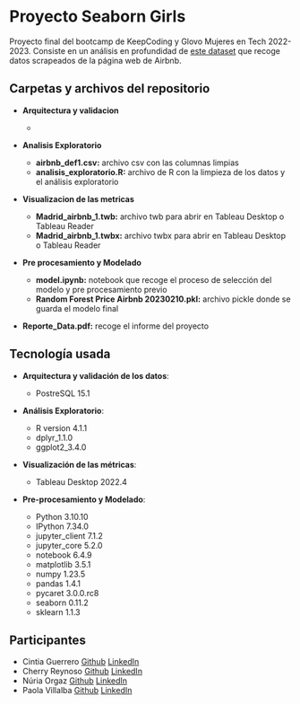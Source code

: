 # Proyecto Seaborn Girls

Proyecto final del bootcamp de KeepCoding y Glovo Mujeres en Tech 2022-2023. Consiste en un análisis en profundidad de [este dataset](https://public.opendatasoft.com/api/explore/v2.1/catalog/datasets/airbnb-listings/exports/csv?lang=en&facet=facet(name%3D%22host_verifications%22%2C%20disjunctive%3Dtrue)&facet=facet(name%3D%22amenities%22%2C%20disjunctive%3Dtrue)&facet=facet(name%3D%22features%22%2C%20disjunctive%3Dtrue)&qv1=(Madrid)&timezone=Europe%2FBerlin&use_labels=true&delimiter=%3B) que recoge datos scrapeados de la página web de Airbnb. 

## Carpetas y archivos del repositorio

* **Arquitectura y validacion**

    * 
* **Analisis Exploratorio**

    * **airbnb_def1.csv:** archivo csv con las columnas limpias
    * **analisis_exploratorio.R:** archivo de R con la limpieza de los datos y el análisis exploratorio
    
* **Visualizacion de las metricas**

    * **Madrid_airbnb_1.twb:** archivo twb para abrir en Tableau Desktop o Tableau Reader
    * **Madrid_airbnb_1.twbx:** archivo twbx para abrir en Tableau Desktop o Tableau Reader
    
* **Pre procesamiento y Modelado**

    * **model.ipynb:** notebook que recoge el proceso de selección del modelo y pre procesamiento previo
    * **Random Forest Price Airbnb 20230210.pkl:** archivo pickle donde se guarda el modelo final
    
* **Reporte_Data.pdf:** recoge el informe del proyecto

## Tecnología usada

* **Arquitectura y validación de los datos**: 
    
    * PostreSQL 15.1
    
* **Análisis Exploratorio**:
   * R version 4.1.1
   * dplyr_1.1.0
   * ggplot2_3.4.0
    
* **Visualización de las métricas**:

    * Tableau Desktop 2022.4
    
* **Pre-procesamiento y Modelado**:

    * Python              3.10.10
    * IPython             7.34.0
    * jupyter_client      7.1.2
    * jupyter_core        5.2.0
    * notebook            6.4.9
    * matplotlib          3.5.1
    * numpy               1.23.5
    * pandas              1.4.1
    * pycaret             3.0.0.rc8
    * seaborn             0.11.2
    * sklearn             1.1.3
    

## Participantes

* Cintia Guerrero [Github](https://github.com/CintiaGuerrero) [LinkedIn](https://www.linkedin.com/in/cintia-guerrero-tapia-2a6a96139/)
* Cherry Reynoso [Github](https://github.com/CherryRey) [LinkedIn](https://www.linkedin.com/in/cherry-reynoso-974b1b246/)
* Núria Orgaz [Github](https://github.com/mimikyu8) [LinkedIn](https://www.linkedin.com/in/nuria-orgaz-rodriguez/)
* Paola Villalba [Github](https://github.com/Paolavillalb) [LinkedIn](https://www.linkedin.com/in/paola-v-b470a3132/) 

